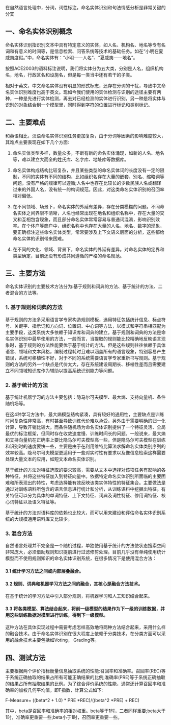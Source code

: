 在自然语言处理中，分词，词性标注，命名实体识别和句法情感分析是非常关键的分支

## 一、命名实体识别概念

命名实体识别指识别文本中具有特定意义的实体，如人名、机构名、地名等专有名词和有意义的时间等，是信息检索、问答系统等技术的基础任务。如在“小明在夏威夷度假。”中，命名实体有：“小明——人名”、“夏威夷——地名”。

按照ACE2003的语料标注说明，我们将实体分为五大类，分别是人名，组织机构名，地名，行政区名和设施名，但是每一类当中还有若干的子类。

相对于英文，中文命名实体没有明显的形式标志，还存在分词的干扰，导致中文命名实体识别难度也高于英文。现如今我们使用的实体检测与识别的途径主要有两种，一种是先进行实体检测，再去对已经检测的实体进行识别，另一种是将实体与识别的对象结合到一个模型里，同时得到字符的位置进行标记和类别标记。

## 二、主要难点

和英语相比，汉语命名实体识别任务更加复杂，由于分词等因素的影响难度较大，其难点主要表现在如下几个方面:

1. 命名实体类型多样，数量众多，不断有新的命名实体涌现，如新的人名、地名等，难以建立大而全的姓氏库、名字库、地址库等数据库。

2. 命名实体构成结构比较复杂，并且某些类型的命名实体词的长度没有一定的限制，不同的实体有不同的结构，比如组织名存在大量的嵌套、别名、缩略词等问题，没有严格的规律可以遵循;人名中也存在比较长的少数民族人名或翻译过来的外国人名，没有统一的构词规范。因此，对这类命名实体识别的召回率相对偏低。

3. 在不同领域、场景下，命名实体的外延有差异，存在分类模糊的问题。不同命名实体之间界限不清晰，人名也经常出现在地名和组织名称中，存在大量的交叉和互相包含现象，而且部分命名实体常常容易与普通词混淆，影响识别效率。在个体户等商户中，组织名称中也存在大量的人名、地名、数字的现象，要正确标注这些命名实体类型，常常要涉及上下文语义层面的分析，这些都给命名实体的识别带来困难。

4. 在不同的文化、领域、背景下，命名实体的外延有差异。对命名实体的定界和类型确定，目前还没有形成共同遵循的严格的命名规范。

## 三、主要方法

命名实体识别的主要技术方法分为:基于规则和词典的方法、基于统计的方法、二者混合的方法等。

### 1. 基于规则和词典的方法

基于规则的方法多采用语言学专家构造规则模板，选用特征包括统计信息、标点符号、关键字、指示词和方向词、位置词、中心词等方法，以模式和字符串相匹配为主要手段，这类系统大多依赖于知识库和词典的建立。基于规则和词典的方法是命名实体识别中最早使用的方法，一般而言，当提取的规则能比较精确地反映语言现象时，基于规则的方法性能要优于基于统计的方法。但是这些规则往往依赖于具体语言、领域和文本风格，编制过程耗时且难以涵盖所有的语言现象，特别容易产生错误，系统可移植性不好，对于不同的系统需要语言学专家重新书写规则。基于规则的方法的另外一个缺点是代价太大，存在系统建设周期长、移植性差而且需要建立不同领域知识库作为辅助以提高系统识别能力等问题。

### 2. 基于统计的方法

基于统计机器学习的方法主要包括：隐马尔可夫模型、最大熵、支持向量机、条件随机场等。

在这4种学习方法中，最大熵模型结构紧凑，具有较好的通用性，主要缺点是训练时间复杂性非常高，有时甚至导致训练代价难以承受，另外由于需要明确的归一化计算，导致开销比较大。而条件随机场为命名实体识别提供了一个特征灵活、全局最优的标注框架，但同时存在收敛速度慢、训练时间长的问题。一般说来，最大熵和支持向量机在正确率上要比隐马尔可夫模型高一些，但是隐马尔可夫模型在训练和识别时的速度要快一些，主要是由于在利用维特比算法求解命名实体类别序列的效率较高。隐马尔可夫模型更适用于一些对实时性有要求以及像信息检索这样需要处理大量文本的应用，如短文本命名实体识别。

基于统计的方法对特征选取的要求较高，需要从文本中选择对该项任务有影响的各种特征，并将这些特征加入到特征向量中。依据特定命名实体识别所面临的主要困难和所表现出的特性，考虑选择能有效反映该类实体特性的特征集合。主要做法是通过对训练语料所包含的语言信息进行统计和分析，从训练语料中挖掘出特征。有关特征可以分为具体的单词特征、上下文特征、词典及词性特征、停用词特征、核心词特征以及语义特征等。

基于统计的方法对语料库的依赖也比较大，而可以用来建设和评估命名实体识别系统的大规模通用语料库又比较少。

### 3. 混合方法

自然语言处理并不完全是一个随机过程，单独使用基于统计的方法使状态搜索空间非常庞大，必须借助规则知识提前进行过滤修剪处理。目前几乎没有单纯使用统计模型而不使用规则知识的命名实体识别系统，在很多情况下是使用混合方法：

#### 3.1 统计学习方法之间或内部层叠融合。

#### 3.2 规则、词典和机器学习方法之间的融合，其核心是融合方法技术。

在基于统计的学习方法中引入部分规则，将机器学习和人工知识结合起来。

#### 3.3 将各类模型、算法结合起来，将前一级模型的结果作为下一级的训练数据，并用这些训练数据对模型进行训练，得到下一级模型。

这种方法在具体实现过程中需要考虑怎样高效地将两种方法结合起来，采用什么样的融合技术。由于命名实体识别在很大程度上依赖于分类技术，在分类方面可以采用的融合技术主要包括如Voting， Grading等。

## 四、测试方法

主要根据两个评价指标衡量信息抽取系统的性能:召回率和准确率。召回率(REC)等于系统正确抽取的结果占所有可能正确结果的比例;准确率(PRE)等于系统正确抽取的结果占所有抽取结果的比例。为了综合评价系统的性能，通常还计算召回率和准确率的加权几何平均值，即F指数，计算公式如下:

F-Measure= ((beta^2 + 1.0) * PRE *REC)/((beta^2 *PRE) + REC)

其中，beta是召回率和准确率的相对权重。beta等于1时，二者同样重要;beta大于1时，准确率更重要一些;beta小于1时，召回率更重要一些。

